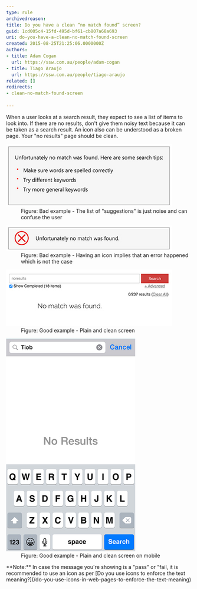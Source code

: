 ```yaml
---
type: rule
archivedreason: 
title: Do you have a clean “no match found” screen?
guid: 1cd005c4-15fd-495d-bf61-cb807a68a693
uri: do-you-have-a-clean-no-match-found-screen
created: 2015-08-25T21:25:06.0000000Z
authors:
- title: Adam Cogan
  url: https://ssw.com.au/people/adam-cogan
- title: Tiago Araujo
  url: https://ssw.com.au/people/tiago-araujo
related: []
redirects:
- clean-no-match-found-screen

---
```


When a user looks at a search result, they expect to see a list of items to look into. If there are no results, don't give them noisy text because it can be taken as a search result. An icon also can be understood as a broken page. Your "no results" page should be clean.

<!--endintro-->
<dl class="badImage"><dt> 
      <img src="search-result-bad-list.jpg" alt="search-result-bad-list"> 
   </dt><dd>Figure: Bad example - The list of "suggestions" is just noise and can confuse the user</dd></dl><dl class="badImage"><dt>
      <img src="search-result-bad-icon.jpg" alt="search-result-bad-icon">
   </dt><dd>Figure: Bad example - Having an icon implies that an error happened which is not the case</dd></dl><dl class="goodImage"><dt> 
      <img src="search-result-good-web.jpg" alt="search-result-good-web"> 
   </dt><dd>Figure: Good example - Plain and clean screen</dd></dl><dl class="goodImage"><dt> 
      <img src="search-result-good-iphone.jpg" alt="search-result-good-iphone"> 
   </dt><dd>Figure: Good example - Plain and clean screen on mobile</dd></dl>
**Note:** In case the message you're showing is a "pass" or "fail, it is recommended to use an icon as per [Do you use icons to enforce the text meaning?](/do-you-use-icons-in-web-pages-to-enforce-the-text-meaning)
